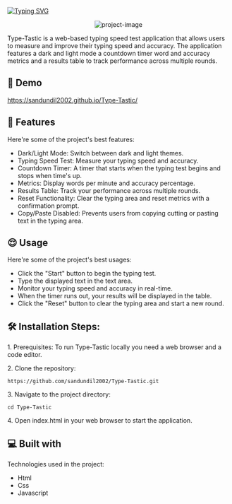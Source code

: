 <a href="https://git.io/typing-svg"><img src="https://readme-typing-svg.herokuapp.com?font=Fira+Code&weight=600&size=50&pause=1000&center=true&vCenter=true&width=835&height=70&lines=Type+Tastic" alt="Typing SVG" /></a>
<p align="center"><img src="https://i.ibb.co/FwYzgWg/image.png" alt="project-image"></p>

<p id="description">Type-Tastic is a web-based typing speed test application that allows users to measure and improve their typing speed and accuracy. The application features a dark and light mode a countdown timer word and accuracy metrics and a results table to track performance across multiple rounds.</p>

<h2>🚀 Demo</h2>

https://sandundil2002.github.io/Type-Tastic/

  
  
<h2>🧐 Features</h2>

Here're some of the project's best features:

*   Dark/Light Mode: Switch between dark and light themes.
*   Typing Speed Test: Measure your typing speed and accuracy.
*   Countdown Timer: A timer that starts when the typing test begins and stops when time's up.
*   Metrics: Display words per minute and accuracy percentage.
*   Results Table: Track your performance across multiple rounds.
*   Reset Functionality: Clear the typing area and reset metrics with a confirmation prompt.
*   Copy/Paste Disabled: Prevents users from copying cutting or pasting text in the typing area.
  

<h2>😌 Usage</h2>

Here're some of the project's best usages:

*   Click the "Start" button to begin the typing test.
*   Type the displayed text in the text area.
*   Monitor your typing speed and accuracy in real-time.
*   When the timer runs out, your results will be displayed in the table.
*   Click the "Reset" button to clear the typing area and start a new round.

<h2>🛠️ Installation Steps:</h2>

<p>1. Prerequisites: To run Type-Tastic locally you need a web browser and a code editor.</p>

<p>2. Clone the repository:</p>

```
https://github.com/sandundil2002/Type-Tastic.git
```

<p>3. Navigate to the project directory:</p>

```
cd Type-Tastic
```

<p>4. Open index.html in your web browser to start the application.</p>

  
  
<h2>💻 Built with</h2>

Technologies used in the project:

*   Html
*   Css
*   Javascript
